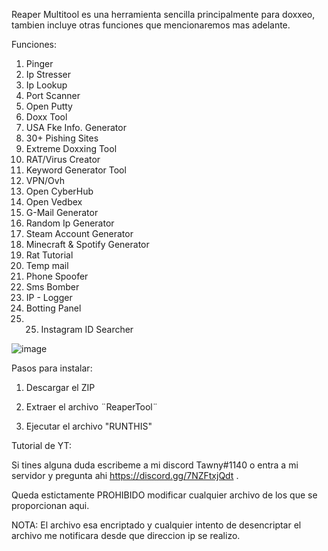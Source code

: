 Reaper Multitool es una herramienta sencilla principalmente para doxxeo, tambien incluye otras funciones que mencionaremos mas adelante.

Funciones:

1. Pinger                                  
2. Ip Stresser                     
3. Ip Lookup                       
4. Port Scanner                           
5. Open Putty                                 
6. Doxx Tool                             
7. USA Fke Info. Generator           
8. 30+ Pishing Sites                             
9. Extreme Doxxing Tool               
10. RAT/Virus Creator             
11. Keyword Generator Tool                                                 
12. VPN/Ovh                                  
13. Open CyberHub                       
14. Open Vedbex                                                               
15. G-Mail Generator
16. Random Ip Generator    
17. Steam Account Generator     
18. Minecraft & Spotify Generator       
19. Rat Tutorial                  
20. Temp mail             
21. Phone Spoofer               
22. Sms Bomber                        
23. IP - Logger            
24. Botting Panel                   
25. 25. Instagram ID Searcher     

![image](https://user-images.githubusercontent.com/84944997/148118445-e91d6a9e-6df9-44bf-bac2-2cf8b3151cff.png)

Pasos para instalar:

1. Descargar el ZIP

2. Extraer el archivo ¨ReaperTool¨

3. Ejecutar el archivo "RUNTHIS"

Tutorial de YT:



Si tines alguna duda escribeme a mi discord Tawny#1140 o entra a mi servidor y pregunta ahi https://discord.gg/7NZFtxjQdt .



Queda estictamente PROHIBIDO modificar cualquier archivo de los que se proporcionan aqui.

NOTA: El archivo esa encriptado y cualquier intento de desencriptar el archivo me notificara desde que direccion ip se realizo.
